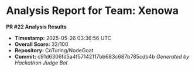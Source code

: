 # Analysis Report for Team: Xenowa

**PR #22 Analysis Results**

- **Timestamp:** 2025-05-26 03:36:56 UTC
- **Overall Score:** 32/100
- **Repository:** CoTuring/NodeGoat
- **Commit:** c91d6306fd5a4f57142117bb683c687b785cdb4b
*Generated by Hackathon Judge Bot*
